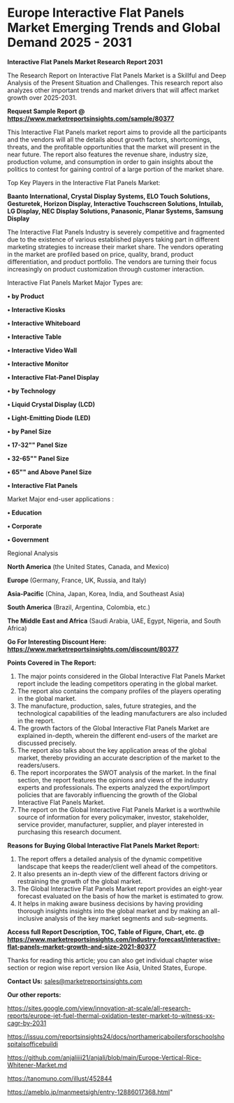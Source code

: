  # Europe Interactive Flat Panels Market Emerging Trends and Global Demand 2025 - 2031

<strong>Interactive Flat Panels Market Research Report 2031</strong>

The Research Report on Interactive Flat Panels Market is a Skillful and Deep Analysis of the Present Situation and Challenges. This research report also analyzes other important trends and market drivers that will affect market growth over 2025-2031.

<strong>Request Sample Report @ <a href=https://www.marketreportsinsights.com/sample/80377>https://www.marketreportsinsights.com/sample/80377</a></strong>

This Interactive Flat Panels market report aims to provide all the participants and the vendors will all the details about growth factors, shortcomings, threats, and the profitable opportunities that the market will present in the near future. The report also features the revenue share, industry size, production volume, and consumption in order to gain insights about the politics to contest for gaining control of a large portion of the market share.

Top Key Players in the Interactive Flat Panels Market:

<strong>Baanto International, Crystal Display Systems, ELO Touch Solutions, Gesturetek, Horizon Display, Interactive Touchscreen Solutions, Intuilab, LG Display, NEC Display Solutions, Panasonic, Planar Systems, Samsung Display</strong>

The Interactive Flat Panels Industry is severely competitive and fragmented due to the existence of various established players taking part in different marketing strategies to increase their market share. The vendors operating in the market are profiled based on price, quality, brand, product differentiation, and product portfolio. The vendors are turning their focus increasingly on product customization through customer interaction.

Interactive Flat Panels Market Major Types are:

<strong>• by Product

• Interactive Kiosks

• Interactive Whiteboard

• Interactive Table

• Interactive Video Wall

• Interactive Monitor

• Interactive Flat-Panel Display

• by Technology

• Liquid Crystal Display (LCD)

• Light-Emitting Diode (LED)

• by Panel Size

• 17-32"" Panel Size

• 32-65"" Panel Size

• 65"" and Above Panel Size

• Interactive Flat Panels</strong>

Market Major end-user applications :

<strong>• Education

• Corporate

• Government</strong>

Regional Analysis

</u><strong><b>North America</b></strong> (the United States, Canada, and Mexico)

<strong><b>Europe </b></strong>(Germany, France, UK, Russia, and Italy)

<strong><b>Asia-Pacific</b></strong> (China, Japan, Korea, India, and Southeast Asia)

<strong><b>South America</b></strong> (Brazil, Argentina, Colombia, etc.)

<strong><b>The Middle East and Africa</b></strong> (Saudi Arabia, UAE, Egypt, Nigeria, and South Africa)

<strong>Go For Interesting Discount Here: <a href=https://www.marketreportsinsights.com/discount/80377>https://www.marketreportsinsights.com/discount/80377</a></strong>

<strong>Points Covered in The Report:</strong>
<ol>
  <li>The major points considered in the Global Interactive Flat Panels Market report include the leading competitors operating in the global market.</li>
  <li>The report also contains the company profiles of the players operating in the global market.</li>
  <li>The manufacture, production, sales, future strategies, and the technological capabilities of the leading manufacturers are also included in the report.</li>
  <li>The growth factors of the Global Interactive Flat Panels Market are explained in-depth, wherein the different end-users of the market are discussed precisely.</li>
  <li>The report also talks about the key application areas of the global market, thereby providing an accurate description of the market to the readers/users.</li>
  <li>The report incorporates the SWOT analysis of the market. In the final section, the report features the opinions and views of the industry experts and professionals. The experts analyzed the export/import policies that are favorably influencing the growth of the Global Interactive Flat Panels Market.</li>
  <li>The report on the Global Interactive Flat Panels Market is a worthwhile source of information for every policymaker, investor, stakeholder, service provider, manufacturer, supplier, and player interested in purchasing this research document.</li>
</ol>
<strong>Reasons for Buying Global Interactive Flat Panels Market Report:</strong>

<ol>
  <li>The report offers a detailed analysis of the dynamic competitive landscape that keeps the reader/client well ahead of the competitors.</li>
  <li>It also presents an in-depth view of the different factors driving or restraining the growth of the global market.</li>
  <li>The Global Interactive Flat Panels Market report provides an eight-year forecast evaluated on the basis of how the market is estimated to grow.</li>
  <li>It helps in making aware business decisions by having providing thorough insights insights into the global market and by making an all-inclusive analysis of the key market segments and sub-segments.</li>
</ol>
<strong>Access full Report Description, TOC, Table of Figure, Chart, etc. @ <a href=https://www.marketreportsinsights.com/industry-forecast/interactive-flat-panels-market-growth-and-size-2021-80377>https://www.marketreportsinsights.com/industry-forecast/interactive-flat-panels-market-growth-and-size-2021-80377</a></strong>


Thanks for reading this article; you can also get individual chapter wise section or region wise report version like Asia, United States, Europe.

<strong>Contact Us:</strong>
sales@marketreportsinsights.com

<strong>Our other reports:</strong>

<a href=https://sites.google.com/view/innovation-at-scale/all-research-reports/europe-jet-fuel-thermal-oxidation-tester-market-to-witness-xx-cagr-by-2031>https://sites.google.com/view/innovation-at-scale/all-research-reports/europe-jet-fuel-thermal-oxidation-tester-market-to-witness-xx-cagr-by-2031</a>

<a href=https://issuu.com/reportsinsights24/docs/northamericaboilersforschoolshospitalsofficebuildi>https://issuu.com/reportsinsights24/docs/northamericaboilersforschoolshospitalsofficebuildi</a>

<a href=https://github.com/anjaliiii21/anjali/blob/main/Europe-Vertical-Rice-Whitener-Market.md>https://github.com/anjaliiii21/anjali/blob/main/Europe-Vertical-Rice-Whitener-Market.md</a>

<a href=https://tanomuno.com/illust/452844>https://tanomuno.com/illust/452844</a>

<a href=https://ameblo.jp/manmeetsigh/entry-12886017368.html>https://ameblo.jp/manmeetsigh/entry-12886017368.html</a>"
